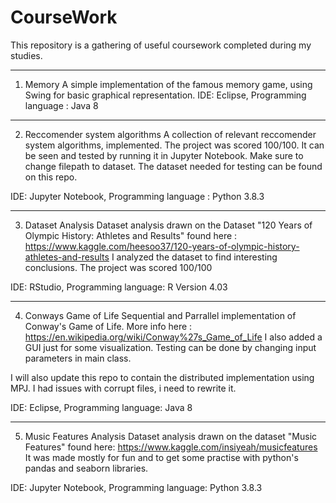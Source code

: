 # CourseWork
This repository is a gathering of useful coursework completed during my studies.
___________________________________________________________________________________________________________
1. Memory
A simple implementation of the famous memory game, using Swing for basic graphical representation.
IDE: Eclipse,
Programming language : Java 8
___________________________________________________________________________________________________________
2. Reccomender system algorithms
A collection of relevant reccomender system algorithms, implemented. The project was scored 100/100. It can be seen and tested by running it in Jupyter Notebook. Make sure to change filepath to dataset. The dataset needed for testing can be found on this repo.

IDE: Jupyter Notebook,
Programming language : Python 3.8.3
___________________________________________________________________________________________________________
3. Dataset Analysis
Dataset analysis drawn on the Dataset "120 Years of Olympic History: Athletes and Results" found here : https://www.kaggle.com/heesoo37/120-years-of-olympic-history-athletes-and-results
I analyzed the dataset to find interesting conclusions. The project was scored 100/100

IDE: RStudio,
Programming language: R Version 4.03
___________________________________________________________________________________________________________
4. Conways Game of Life
Sequential and Parrallel implementation of Conway's Game of Life. More info here : https://en.wikipedia.org/wiki/Conway%27s_Game_of_Life
I also added a GUI just for some visualization. Testing can be done by changing input parameters in main class.

I will also update this repo to contain the distributed implementation using MPJ. I had issues with corrupt files, i need to rewrite it.

IDE: Eclipse,
Programming language: Java 8
___________________________________________________________________________________________________________
5. Music Features Analysis
Dataset analysis drawn on the dataset "Music Features" found here: https://www.kaggle.com/insiyeah/musicfeatures
It was made mostly for fun and to get some practise with python's pandas and seaborn libraries.

IDE: Jupyter Notebook,
Programming language: Python 3.8.3
